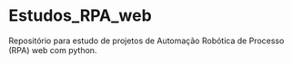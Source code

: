 # Estudos_RPA_web
Repositório para estudo de projetos de Automação Robótica de Processo (RPA) web com python.

